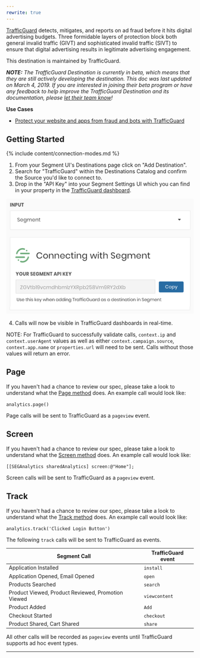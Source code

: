 ```yaml
---
rewrite: true
---
```

[TrafficGuard](https://trafficguard.ai/?utm_source=segmentio&utm_medium=docs&utm_campaign=partners) detects, mitigates, and reports on ad fraud before it hits digital advertising budgets. Three formidable layers of protection block both general invalid traffic (GIVT) and sophisticated invalid traffic (SIVT) to ensure that digital advertising results in legitimate advertising engagement.

This destination is maintained by TrafficGuard.

_**NOTE:** The TrafficGuard Destination is currently in beta, which means that they are still actively developing the destination. This doc was last updated on March 4, 2019. If you are interested in joining their beta program or have any feedback to help improve the TrafficGuard Destination and its documentation, please [let  their team know](mailto:support@trafficguard.ai)!_

**Use Cases**

* [Protect your website and apps from fraud and bots with TrafficGuard](https://segment.com/recipes/trafficguard-website-app-protection/)

## Getting Started

{% include content/connection-modes.md %}

1. From your Segment UI's Destinations page click on "Add Destination".
2. Search for "TrafficGuard" within the Destinations Catalog and confirm the Source you'd like to connect to.
3. Drop in the "API Key" into your Segment Settings UI which you can find in your property in the [TrafficGuard dashboard](https://dash.trafficguard.ai/dashboard).

![](./images/trafficguard.png)

4. Calls will now be visible in TrafficGuard dashboards in real-time.

NOTE: For TrafficGuard to successfully validate calls, `context.ip` and `context.userAgent` values as well as either `context.campaign.source`, `context.app.name` or `properties.url` will need to be sent. Calls without those values will return an error.


## Page

If you haven't had a chance to review our spec, please take a look to understand what the [Page method](https://segment.com/docs/spec/page/) does. An example call would look like:

```
analytics.page()
```

Page calls will be sent to TrafficGuard as a `pageview` event.


## Screen

If you haven't had a chance to review our spec, please take a look to understand what the [Screen method](https://segment.com/docs/spec/page/) does. An example call would look like:

```
[[SEGAnalytics sharedAnalytics] screen:@"Home"];
```

Screen calls will be sent to TrafficGuard as a `pageview` event.


## Track

If you haven't had a chance to review our spec, please take a look to understand what the [Track method](https://segment.com/docs/spec/track/) does. An example call would look like:

```
analytics.track('Clicked Login Button')
```

The following `track` calls will be sent to TrafficGuard as events.

| Segment Call | TrafficGuard event |
| -------- | -------- |
| Application Installed | `install` |
| Application Opened, Email Opened | `open` |
| Products Searched | `search` |
| Product Viewed, Product Reviewed, Promotion Viewed | `viewcontent` |
| Product Added | `Add` |
| Checkout Started | `checkout` |
| Product Shared, Cart Shared | `share` |

All other calls will be recorded as `pageview` events until TrafficGuard supports ad hoc event types.

---
